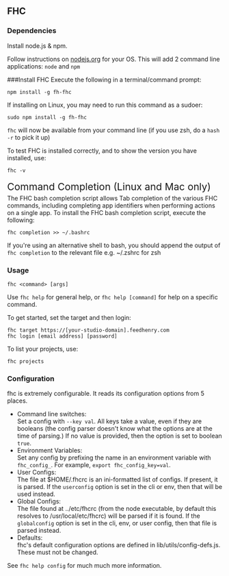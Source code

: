 ## FHC

### Dependencies

Install node.js &amp; npm.

Follow instructions on <a href="http://nodejs.org/">nodejs.org</a> for your OS. This will add 2 command line applications: <code>node</code> and <code>npm</code>

###Install FHC
Execute the following in a terminal/command prompt:

```
npm install -g fh-fhc
```

If installing on Linux, you may need to run this command as a sudoer:

```
sudo npm install -g fh-fhc
```

`fhc` will now be available from your command line (if you use zsh, do a `hash -r` to pick it up)

To test FHC is installed correctly, and to show the version you have installed, use:

```
fhc -v
```

<span style="font-size: 23px;line-height: 35px">Command Completion (Linux and Mac only)</span>
The FHC bash completion script allows Tab completion of the various FHC commands, including completing app identifiers when performing actions on a single app. To install the FHC bash completion script, execute the following:

```
fhc completion >> ~/.bashrc
```

If you're using an alternative shell to bash, you should append the output of <code>fhc completion</code> to the relevant file e.g. ~/.zshrc for zsh</p>

### Usage

    fhc <command> [args]


Use `fhc help` for general help, or `fhc help [command]` for help on a specific command.

To get started, set the target and then login:
```
fhc target https://[your-studio-domain].feedhenry.com
fhc login [email address] [password]
```

To list your projects, use:

```
fhc projects
```

### Configuration

fhc is extremely configurable.  It reads its configuration options from
5 places.

* Command line switches:  
  Set a config with `--key val`.  All keys take a value, even if they
  are booleans (the config parser doesn't know what the options are at
  the time of parsing.)  If no value is provided, then the option is set
  to boolean `true`.
* Environment Variables:  
  Set any config by prefixing the name in an environment variable with
  `fhc_config_`.  For example, `export fhc_config_key=val`.
* User Configs:  
  The file at $HOME/.fhcrc is an ini-formatted list of configs.  If
  present, it is parsed.  If the `userconfig` option is set in the cli
  or env, then that will be used instead.
* Global Configs:  
  The file found at ../etc/fhcrc (from the node executable, by default
  this resolves to /usr/local/etc/fhcrc) will be parsed if it is found.
  If the `globalconfig` option is set in the cli, env, or user config,
  then that file is parsed instead.
* Defaults:  
  fhc's default configuration options are defined in
  lib/utils/config-defs.js.  These must not be changed.

See `fhc help config` for much much more information.
